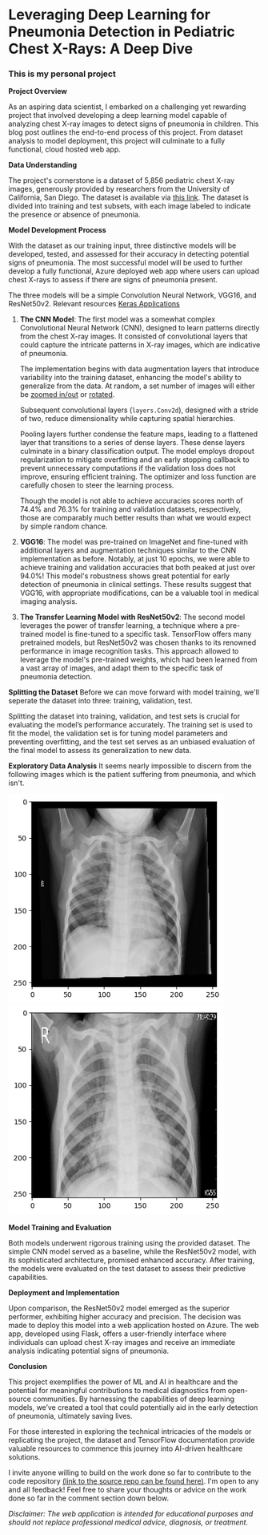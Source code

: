 # Leveraging Deep Learning for Pneumonia Detection in Pediatric Chest X-Rays: A Deep Dive
### This is my personal project

**Project Overview**

As an aspiring data scientist, I embarked on a challenging yet rewarding project that involved developing a deep learning model capable of analyzing chest X-ray images to detect signs of pneumonia in children. This blog post outlines the end-to-end process of this project. From dataset analysis to model deployment, this project will culminate to a fully functional, cloud hosted web app. 


**Data Understanding**

The project's cornerstone is a dataset of 5,856 pediatric chest X-ray images, generously provided by researchers from the University of California, San Diego. The dataset is available via [this link](https://data.mendeley.com/datasets/rscbjbr9sj/2). The dataset is divided into training and test subsets, with each image labeled to indicate the presence or absence of pneumonia.


**Model Development Process** 

With the dataset as our training input, three distinctive models will be developed, tested, and assessed for their accuracy in detecting potential signs of pneumonia. The most successful model will be used to further develop a fully functional, Azure deployed web app where users can upload chest X-rays to assess if there are signs of pneumonia present.

The three models will be a simple Convolution Neural Network, VGG16, and ResNet50v2.
Relevant resources
[Keras Applications](https://keras.io/api/applications/#usage-examples-for-image-classification-models) 

1. **The CNN Model**: The first model was a somewhat complex Convolutional Neural Network (CNN), designed to learn patterns directly from the chest X-ray images. It consisted of convolutional layers that could capture the intricate patterns in X-ray images, which are indicative of pneumonia. 

    The implementation begins with data augmentation layers that introduce variability into the training dataset, enhancing the model's ability to generalize from the data. At random, a set number of images will either be [zoomed in/out](https://www.tensorflow.org/api_docs/python/tf/keras/layers/RandomZoom) or [rotated](https://www.tensorflow.org/api_docs/python/tf/keras/layers/RandomRotation).

    Subsequent convolutional layers (`layers.Conv2d`), designed with a stride of two, reduce dimensionality while capturing spatial hierarchies. 
    
    Pooling layers further condense the feature maps, leading to a flattened layer that transitions to a series of dense layers. These dense layers culminate in a binary classification output. The model employs dropout regularization to mitigate overfitting and an early stopping callback to prevent unnecessary computations if the validation loss does not improve, ensuring efficient training. The optimizer and loss function are carefully chosen to steer the learning process.

    Though the model is not able to achieve accuracies scores north of 74.4% and 76.3% for training and validation datasets, respectively, those are comparably much better results than what we would expect by simple random chance.

2. **VGG16**: The model was pre-trained on ImageNet and fine-tuned with additional layers and augmentation techniques similar to the CNN implementation as before. Notably, at just 10 epochs, we were able to achieve training and validation accuracies that both peaked at just over 94.0%! This model's robustness shows great potential for early detection of pneumonia in clinical settings. These results suggest that VGG16, with appropriate modifications, can be a valuable tool in medical imaging analysis.

3. **The Transfer Learning Model with ResNet50v2**: The second model leverages the power of transfer learning, a technique where a pre-trained model is fine-tuned to a specific task. TensorFlow offers many pretrained models, but ResNet50v2 was chosen thanks to its renowned performance in image recognition tasks. This approach allowed to leverage the model's pre-trained weights, which had been learned from a vast array of images, and adapt them to the specific task of pneumonia detection. 

**Splitting the Dataset**
Before we can move forward with model training, we'll seperate the dataset into three: training, validation, test.

Splitting the dataset into training, validation, and test sets is crucial for evaluating the model’s performance accurately. The training set is used to fit the model, the validation set is for tuning model parameters and preventing overfitting, and the test set serves as an unbiased evaluation of the final model to assess its generalization to new data.

**Exploratory Data Analysis**
It seems nearly impossible to discern from the following images which is the patient suffering from pneumonia, and which isn't.

![image one](./assets/img/xrays/xray_normal.png) ![image one](./assets/img/xrays/xray_pneumonia.png)

**Model Training and Evaluation** 

Both models underwent rigorous training using the provided dataset. The simple CNN model served as a baseline, while the ResNet50v2 model, with its sophisticated architecture, promised enhanced accuracy. After training, the models were evaluated on the test dataset to assess their predictive capabilities. 

**Deployment and Implementation** 

Upon comparison, the ResNet50v2 model emerged as the superior performer, exhibiting higher accuracy and precision. The decision was made to deploy this model into a web application hosted on Azure. The web app, developed using Flask, offers a user-friendly interface where individuals can upload chest X-ray images and receive an immediate analysis indicating potential signs of pneumonia. 

**Conclusion** 

This project exemplifies the power of ML and AI in healthcare and the potential for meaningful contributions to medical diagnostics from open-source communities. By harnessing the capabilities of deep learning models, we’ve created a tool that could potentially aid in the early detection of pneumonia, ultimately saving lives. 

For those interested in exploring the technical intricacies of the models or replicating the project, the dataset and TensorFlow documentation provide valuable resources to commence this journey into AI-driven healthcare solutions.  

I invite anyone willing to build on the work done so far to contribute to the code repository [(link to the source repo can be found here)](https://github.com/jcarmfran/Pneumonia-Detection). I'm open to any and all feedback! Feel free to share your thoughts or advice on the work done so far in the comment section down below.

*Disclaimer: The web application is intended for educational purposes and should not replace professional medical advice, diagnosis, or treatment.* 